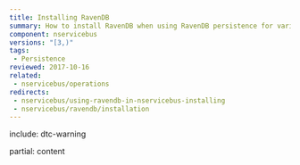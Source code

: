 ```yaml
---
title: Installing RavenDB
summary: How to install RavenDB when using RavenDB persistence for various versions of NServiceBus.
component: nservicebus
versions: "[3,)"
tags:
 - Persistence
reviewed: 2017-10-16
related:
 - nservicebus/operations
redirects:
 - nservicebus/using-ravendb-in-nservicebus-installing
 - nservicebus/ravendb/installation
---
```


include: dtc-warning

partial: content
